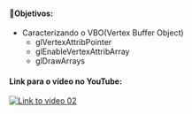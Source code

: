 #### 🎯Objetivos:
- Caracterizando o VBO(Vertex Buffer Object)
  - glVertexAttribPointer 
  - glEnableVertexAttribArray
  - glDrawArrays


#### Link para o vídeo no YouTube:

[![Link to video 02](https://img.youtube.com/vi/MqIg2InJTKM/default.jpg)](https://youtu.be/P3PTqWFTvbU)
